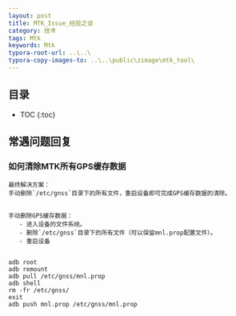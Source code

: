 ```yaml
---
layout: post
title: MTK_Issue_经验之谈
category: 技术
tags: Mtk 
keywords: Mtk
typora-root-url: ..\..\
typora-copy-images-to: ..\..\public\zimage\mtk_tool\
---
```








## 目录
 * TOC
 {:toc}





## 常遇问题回复




### 如何清除MTK所有GPS缓存数据



```
最终解决方案：
手动删除`/etc/gnss`目录下的所有文件，重启设备即可完成GPS缓存数据的清除。


手动删除GPS缓存数据：
   - 进入设备的文件系统。
   - 删除`/etc/gnss`目录下的所有文件（可以保留mnl.prop配置文件）。
   - 重启设备


adb root
adb remount
adb pull /etc/gnss/mnl.prop
adb shell 
rm -fr /etc/gnss/
exit
adb push mnl.prop /etc/gnss/mnl.prop



```


















